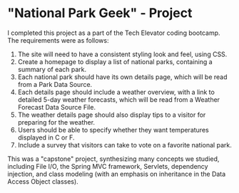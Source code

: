 # "National Park Geek" - Project 

I completed this project as a part of the Tech Elevator coding bootcamp. The requirements were as follows: 

1. The site will need to have a consistent styling look and feel, using CSS.
2. Create a homepage to display a list of national parks, containing a summary of each park.
3. Each national park should have its own details page, which will be read from a Park Data Source.
4. Each details page should include a weather overview, with a link to detailed 5-day weather forecasts, which will be read
from a Weather Forecast Data Source File.
5. The weather details page should also display tips to a visitor for preparing for the weather.
6. Users should be able to specify whether they want temperatures displayed in C or F. 
7. Include a survey that visitors can take to vote on a favorite national park.

This was a "capstone" project, synthesizing many concepts we studied, including File I/O, the Spring MVC framework, Servlets,
dependency injection, and class modeling (with an emphasis on inheritance in the Data Access Object classes).
